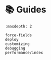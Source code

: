 # 📚 Guides

```{toctree}
:maxdepth: 2

force-fields
deploy
customizing
debugging
performance/index
```
